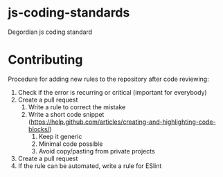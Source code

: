 # js-coding-standards
Degordian js coding standard



# Contributing

Procedure for adding new rules to the repository after code reviewing:
1.  Check if the error is recurring or critical (important for everybody)
2.  Create a pull request
    1.  Write a rule to correct the mistake
    2.  Write a short code snippet (https://help.github.com/articles/creating-and-highlighting-code-blocks/)
        1.  Keep it generic
        2.  Minimal code possible
        2.  Avoid copy/pasting from private projects
3.  Create a pull request
4.  If the rule can be automated, write a rule for ESlint   
  